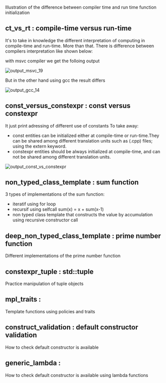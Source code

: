 Illustration of the difference between compiler time and run time function initialization

## ct_vs_rt : compile-time versus run-time 
It's to take in knowledge the different interpretation of computing in compile-time and run-time. More than that. There is difference between compilers interpretation like shown below:

with msvc compiler we get the folloing output 

![output_msvc_19](https://github.com/user-attachments/assets/968c3f4c-e6b4-4571-be78-a4ba2a43ff87) 

But in the other hand using gcc the result differs 

![output_gcc_14](https://github.com/user-attachments/assets/2a3cf763-a0bd-496f-991b-81edf0e90822)


## const_versus_constexpr : const versus constexpr 
It just print adressing of different use of constants
To take away:
- const entities can be initialized either at compile-time or run-time.They can be shared among different translation units such as (.cpp) files; using the extern keyword.
- constexpr entities should be always initialized at compile-time, and can not be shared among different translation units.

![output_const_vs_constexpr](https://github.com/user-attachments/assets/016863bb-dd1e-44c3-8c8b-e1a72a572e85)

## non_typed_class_template : sum function
3 types of implementations of the sum function:
- iteratif using for loop
- recursif using selfcall sum(x) = x + sum(x-1) 
- non typed class template that constructs the value by accumulation using recursive constructor call

## deep_non_typed_class_template : prime number function
Different implementations of the prime number function

## constexpr_tuple : std::tuple
Practice manipulation of tuple objects

## mpl_traits :  
Template functions using policies and traits

## construct_validation : default constructor validation
How to check default constructor is available

## generic_lambda : 
How to check default constructor is available using lambda functions
